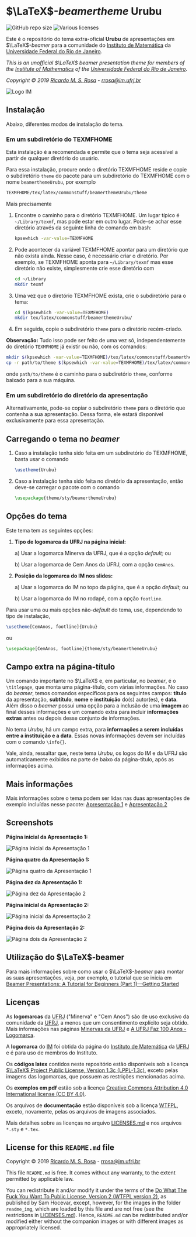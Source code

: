 # $\LaTeX$-*beamertheme* Urubu

![GitHub repo size](https://img.shields.io/github/repo-size/rmsrosa/beamerthemeUrubu) ![Various licenses](https://img.shields.io/badge/licences-various-blue)

Este é o repositório do tema extra-oficial **Urubu** de apresentações em $\LaTeX$-*beamer* para a comunidade do [Instituto de Matemática](http://www.im.ufrj.br) da [Universidade Federal do Rio de Janeiro](https://ufrj.br).

*This is an unofficial $\LaTeX$ beamer presentation theme for members of the [Institute of Mathematics](http://www.im.ufrj.br/index.php/en/) of the [Universidade Federal do Rio de Janeiro](http://www.im.ufrj.br).*

*Copyright © 2019 [Ricardo M. S. Rosa](http://www.im.ufrj.br/rrosa) - rrosa@im.ufrj.br*

![Logo IM](readme_img/logoIM_small.png)

## Instalação

Abaixo, diferentes modos de instalação do tema.

### Em um subdiretório do TEXMFHOME

Esta instalação é a recomendada e permite que o tema seja acessível a partir de qualquer diretório do usuário.

Para essa instalação, procure onde o diretório TEXMFHOME reside e copie o subdiretório `theme` do pacote para um subdiretório do TEXMFHOME com o nome `beamerthemeUrubu`, por exemplo

```bash
TEXMFHOME/tex/latex/commonstuff/beamerthemeUrubu/theme
```

Mais precisamente

1. Encontre o caminho para o diretório TEXMFHOME. Um lugar típico é `~/Library/texmf`, mas pode estar em outro lugar. Pode-se achar esse diretório através da seguinte linha de comando em bash:

    ```bash
    kpsewhich -var-value=TEXMFHOME
    ```

1. Pode acontecer da variável TEXMFHOME apontar para um diretório que não exista ainda. Nesse caso, é necessário criar o diretório. Por exemplo, se TEXMFHOME aponta para `~/Library/texmf` mas esse diretório não existe, simplesmente crie esse diretório com

    ```bash
    cd ~/Library
    mkdir texmf
    ```

1. Uma vez que o diretório TEXMFHOME exista, crie o subdiretório para o tema:

    ```bash
    cd $(kpsewhich -var-value=TEXMFHOME)
    mkdir tex/latex/commonstuff/beamerthemeUrubu/
    ```

1. Em seguida, copie o subdiretório `theme` para o diretório recém-criado.

**Observação:** Tudo isso pode ser feito de uma vez só, independentemente do diretório `TEXMFHOME` já existir ou não, com os comandos:

```bash
mkdir $(kpsewhich -var-value=TEXMFHOME)/tex/latex/commonstuff/beamerthemeUrubu/
cp -r path/to/theme $(kpsewhich -var-value=TEXMFHOME)/tex/latex/commonstuff/beamerthemeUrubu/
```

onde `path/to/theme` é o caminho para o subdiretório `theme`, conforme baixado para a sua máquina.

### Em um subdiretório do diretório da apresentação

Alternativamente, pode-se copiar o subdiretório `theme` para o diretório que contenha a sua apresentação. Dessa forma, ele estará disponível exclusivamente para essa apresentação.

## Carregando o tema no *beamer*

1. Caso a instalação tenha sido feita em um subdiretório do TEXMFHOME, basta usar o comando

    ```latex
    \usetheme{Urubu}
    ```

1. Caso a instalação tenha sido feita no diretório da apresentação, então deve-se carregar o pacote com o comando

    ```latex
    \usepackage{theme/sty/beamerthemeUrubu}
    ```

## Opções do tema

Este tema tem as seguintes opções:

1. **Tipo de logomarca da UFRJ na página inicial:**

    a) Usar a logomarca Minerva da UFRJ, que é a opção *default;* ou

    b) Usar a logomarca de Cem Anos da UFRJ, com a opção `CemAnos`.

2. **Posição da logomarca do IM nos slides:**

    a) Usar a logomarca do IM no topo da página, que é a opção *default*; ou

    b) Usar a logomarca do IM no rodapé, com a opção `footline`.

Para usar uma ou mais opções não-*default* do tema, use, dependendo to tipo de instalação,

```latex
\usetheme[CemAnos, footline]{Urubu}
```

ou

```latex
\usepackage[CemAnos, footline]{theme/sty/beamerthemeUrubu}
```

## Campo extra na página-título

Um comando importante no $\LaTeX$ e, em particular, no *beamer*, é o `\titlepage`, que monta uma página-título, com várias informações. No caso do *beamer*, temos comandos específicos para os seguintes campos: **título** da apresentação, **subtítulo**, **nome** e **instituição** do(s) autor(es), e **data**. Além disso o *beamer* possui uma opção para a inclusão de uma **imagem** ao final desses informações e um comando extra para incluir **informações extras** antes ou depois desse conjunto de informações.

No tema *Urubu*, há um campo extra, para **informações a serem incluídas entre a instituição e a data**. Essas novas informações devem ser incluídas com o comando `\info{}`.

Vale, ainda, ressaltar que, neste tema *Urubu*, os logos do IM e da UFRJ são automaticamente exibidos na parte de baixo da página-título, após as informações acima.

## Mais informações

Mais informações sobre o tema podem ser lidas nas duas apresentações de exemplo incluídas nesse pacote: [Apresentação 1](apresentacoes/apresentacao1.pdf) e [Apresentação 2](apresentacoes/apresentacao2.pdf)

## Screenshots

**Página inicial da Apresentação 1:**

![Página inicial da Apresentação 1](readme_img/apresentacao1_p1.png)

**Página quatro da Apresentação 1:**

![Página quatro da Apresentação 1](readme_img/apresentacao1_p4.png)

**Página dez da Apresentação 1:**

![Página dez da Apresentação 2](readme_img/apresentacao1_p10.png)

**Página inicial da Apresentação 2:**

![Página inicial da Apresentação 2](readme_img/apresentacao2_p1.png)

**Página dois da Apresentação 2:**

![Página dois da Apresentação 2](readme_img/apresentacao2_p2.png)

## Utilização do $\LaTeX$-beamer

Para mais informações sobre como usar o $\LaTeX$-*beamer* para montar as suas apresentações, veja, por exemplo, o tutorial que se inicia em [Beamer Presentations: A Tutorial for Beginners (Part 1)—Getting Started](https://www.overleaf.com/learn/latex/Beamer_Presentations:_A_Tutorial_for_Beginners_(Part_1)—Getting_Started.)

## Licenças

As **logomarcas** da [UFRJ](https://ufrj.br) ("Minerva" e "Cem Anos") são de uso exclusivo da comunidade da [UFRJ](https://ufrj.br), a menos que um consentimento explícito seja obtido. Mais informações nas páginas [Minervas da UFRJ](https://ufrj.br/minervas) e [A UFRJ Faz 100 Anos - Logomarca](https://ufrj.br/ufrjfaz100anoslogomarca).

A **logomarca** do [IM](http://www.im.ufrj.br) foi obtida da página do [Instituto de Matemática](http://www.im.ufrj.br) da [UFRJ](https://ufrj.br) e é para uso de membros do Instituto.

Os **códigos latex** contidos neste repositório estão disponíveis sob a licença [$\LaTeX$ Project Public License, Version 1.3c (LPPL-1.3c)](https://opensource.org/licenses/LPPL-1.3c), exceto pelas imagens das logomarcas, que possuem as restrições mencionadas acima.

Os **exemplos em pdf** estão sob a licença [Creative Commons Attribution 4.0 International license (CC BY 4.0)](https://creativecommons.org/licenses/by/4.0/).

Os arquivos de **documentação** estão disponíveis sob a licença [WTFPL](http://www.wtfpl.net/), exceto, novamente, pelas os arquivos de imagens associados.

Mais detalhes sobre as licenças no arquivo [LICENSES.md](LICENSES.md) e nos arquivos `*.sty` e `*.tex`.

## License for this `README.md` file

Copyright © 2019 [Ricardo M. S. Rosa](http://www.im.ufrj.br/rrosa) - <rrosa@im.ufrj.br>

This file `README.md` is free. It comes without any warranty, to the extent permitted by applicable law.

You can redistribute it and/or modify it under the terms of the [Do What The Fuck You Want To Public License, Version 2 (WTFPL version 2)](http://www.wtfpl.net/), as published by Sam Hocevar, except, however, for the images in the folder `readme_img`, which are loaded by this file and are not free (see the restrictions in [LICENSES.md](LICENSES.md)). Hence, `README.md` can be redistributed and/or modified either without the companion images or with different images as appropriately licensed.
